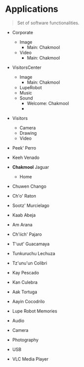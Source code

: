# Applications

> Set of software functionalities.

- Corporate
  - Image
    - Main: Chakmool
  - Video
    - Main: Chakmool
- VisitorsCenter
  - Image
    - Main: Chakmool
  - LupeRobot
  - Music
  - Sound
    - Welcome: Chakmool
    - 
- Visitors
  - Camera
  - Drawing
  - Video

- Peek' Perro
- Keeh Venado
- __Chakmool__ Jaguar
  - Home
- Chuwen Chango
- Ch'o' Raton
- Sootz' Murcielago
- Kaab Abeja
- Am Arana
- Ch'iich' Pajaro
- T'uut' Guacamaya
- Tunkuruchu Lechuza
- Tz'unu'un Colibri
- Kay Pescado
- Kan Culebra
- Aak Tortuga
- Aayin Cocodrilo

- Lupe Robot Memories
- Audio
- Camera
- Photography
- USB
- VLC Media Player

